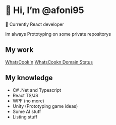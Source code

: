 # 👋 Hi, I’m @afoni95

 💼 Currently React developer
 
 Im always Prototyping on some private repositorys

## My work 

[WhatsCook'n](https://whatscookn.cloud/)
[WhatsCookn Domain Status](https://status.whatscookn.cloud/)


## My knowledge

- C# .Net and Typescript
- React TS/JS
- WPF (no more)
- Unity (Prototyping game ideas)
- Some AI stuff
- Listing stuff


<!---
afoni95/afoni95 is a ✨ special ✨ repository because its `README.md` (this file) appears on your GitHub profile.
You can click the Preview link to take a look at your changes.
--->
